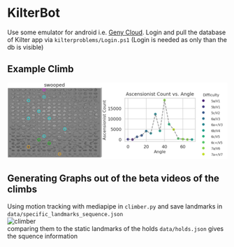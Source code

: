 # KilterBot

Use some emulator for android i.e. [Geny Cloud](https://cloud.geny.io/).
Login and pull the database of Kilter app via `kilterproblems/Login.ps1` (Login is needed as only than the db is visible) <br>

## Example Climb 
![kilterimage](data/pngs/example_output.png)

## Generating Graphs out of the beta videos of the climbs 
Using motion tracking with mediapipe in `climber.py` and save landmarks in `data/specific_landmarks_sequence.json` <br>
![climber](climber.gif) <br>
comparing them to the static landmarks of the holds `data/holds.json` gives the squence information
